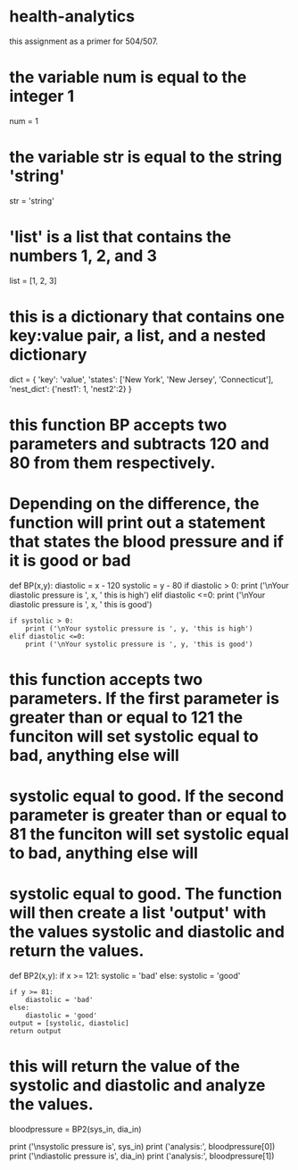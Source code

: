 # health-analytics
this assignment as a primer for 504/507.

# the variable num is equal to the integer 1
num = 1 

# the variable str is equal to the string 'string'
str = 'string'

# 'list' is a list that contains the numbers 1, 2, and 3
list = [1, 2, 3]

# this is a dictionary that contains one key:value pair, a list, and a nested dictionary
dict = {
    'key': 'value',
    'states': ['New York', 'New Jersey', 'Connecticut'], 
    'nest_dict': {'nest1': 1, 'nest2':2}
}


# this function BP accepts two parameters and subtracts 120 and 80 from them respectively. 
# Depending on the difference, the function will print out a statement that states the blood pressure and if it is good or bad
def BP(x,y):
    diastolic = x - 120
    systolic = y - 80
    if diastolic > 0:
        print ('\nYour diastolic pressure is ', x, ' this is high')
    elif diastolic <=0:
        print ('\nYour diastolic pressure is ', x, ' this is good')
    
    if systolic > 0:
        print ('\nYour systolic pressure is ', y, 'this is high')
    elif diastolic <=0:
        print ('\nYour systolic pressure is ', y, 'this is good')




# this function accepts two parameters. If the first parameter is greater than or equal to 121 the funciton will set systolic equal to bad, anything else will
# systolic equal to good. If the second parameter is greater than or equal to 81 the funciton will set systolic equal to bad, anything else will
# systolic equal to good. The function will then create a list 'output' with the values systolic and diastolic and return the values.

def BP2(x,y):
    if x >= 121:
        systolic = 'bad'
    else:
        systolic = 'good'

    if y >= 81:
        diastolic = 'bad'
    else:
        diastolic = 'good'
    output = [systolic, diastolic]
    return output 


# this will return the value of the systolic and diastolic and analyze the values. 

bloodpressure = BP2(sys_in, dia_in)

print ('\nsystolic pressure is', sys_in) 
print ('analysis:', bloodpressure[0])
print ('\ndiastolic pressure is', dia_in) 
print ('analysis:', bloodpressure[1])

